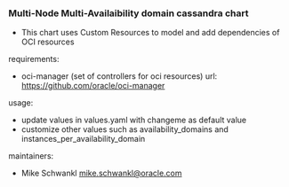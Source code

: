 ### Multi-Node Multi-Availaibility domain cassandra chart
- This chart uses Custom Resources to model and add dependencies of OCI resources

requirements:
- oci-manager (set of controllers for oci resources)
url: https://github.com/oracle/oci-manager

usage:
- update values in values.yaml with changeme as default value
- customize other values such as availability_domains and instances_per_availability_domain

maintainers:
- Mike Schwankl  mike.schwankl@oracle.com
